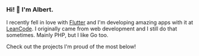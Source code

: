 ### Hi! 👋 I'm Albert.

I recently fell in love with [Flutter] and I'm developing amazing apps with it at [LeanCode]. I originally came from web development and I still do that sometimes. Mainly PHP, but I like Go too.

Check out the projects I'm proud of the most below!

[Flutter]: https://flutter.dev
[LeanCode]: https://leancode.pl
[twitter]: https://twitter.com/@albert_wolszon
